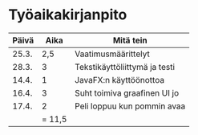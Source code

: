 # Työaikakirjanpito

| Päivä | Aika | Mitä tein |
|-------|------|-----------|
| 25.3. | 2,5  | Vaatimusmäärittelyt |
| 28.3. | 3    | Tekstikäyttöliittymä ja testi |
| 14.4. | 1	   | JavaFX:n käyttöönottoa |
| 16.4. | 3    | Suht toimiva graafinen UI jo |
| 17.4. | 2    | Peli loppuu kun pommin avaa |
|		| = 11,5|		   |